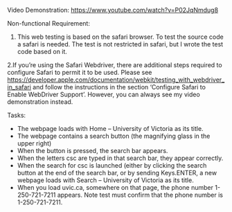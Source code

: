 Video Demonstration: 
https://www.youtube.com/watch?v=P02JqNmdug8


Non-functional Requirement:
1. This web testing is based on the safari browser. To test the source code a safari is needed. 
The test is not restricted in safari, but I wrote the test code based on it.

2.If you’re using the Safari Webdriver, there are additional steps required to configure Safari to permit it to be used. 
Please see https://developer.apple.com/documentation/webkit/testing_with_webdriver_in_safari and follow the instructions 
in the section ‘Configure Safari to Enable WebDriver Support’. However, you can always see my video demonstration instead.

Tasks:
- The webpage loads with Home – University of Victoria as its title.
- The webpage contains a search button (the magnifying glass in the upper right)
- When the button is pressed, the search bar appears.
- When the letters csc are typed in that search bar, they appear correctly.
- When the search for csc is launched (either by clicking the search button at the end of
    the search bar, or by sending Keys.ENTER, a new webpage loads with Search –
    University of Victoria as its title.
- When you load uvic.ca, somewhere on that page, the phone number 1-250-721-7211
appears. Note test must confirm that the phone number is 1-250-721-7211.
